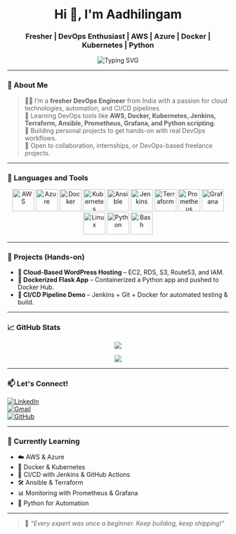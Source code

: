 <!-- README.md -->

<h1 align="center">Hi 👋, I'm Aadhilingam</h1>
<h3 align="center">Fresher | DevOps Enthusiast | AWS | Azure | Docker | Kubernetes | Python</h3>

<p align="center">
  <img src="https://readme-typing-svg.herokuapp.com?font=Fira+Code&pause=1000&color=36BCF7&width=450&lines=Aspiring+DevOps+Engineer;Cloud+%7C+Automation+%7C+Containers" alt="Typing SVG" />
</p>

---

### 🌟 About Me

> 🧑‍💻 I’m a **fresher DevOps Engineer** from India with a passion for cloud technologies, automation, and CI/CD pipelines.  
> 🌱 Learning DevOps tools like **AWS, Docker, Kubernetes, Jenkins, Terraform, Ansible, Prometheus, Grafana, and Python scripting**.  
> 🚀 Building personal projects to get hands-on with real DevOps workflows.  
> 🤝 Open to collaboration, internships, or DevOps-based freelance projects.

---

### 🚀 Languages and Tools

<p align="center">
  <!-- Cloud -->
  <img src="https://cdn.jsdelivr.net/gh/devicons/devicon/icons/amazonwebservices/amazonwebservices-original.svg" width="50" height="50" alt="AWS" />
  <img src="https://cdn.jsdelivr.net/gh/devicons/devicon/icons/azure/azure-original.svg" width="50" height="50" alt="Azure" />

  <!-- Containers -->
  <img src="https://cdn.jsdelivr.net/gh/devicons/devicon/icons/docker/docker-original.svg" width="50" height="50" alt="Docker" />
  <img src="https://cdn.jsdelivr.net/gh/devicons/devicon/icons/kubernetes/kubernetes-plain.svg" width="50" height="50" alt="Kubernetes" />

  <!-- DevOps Tools -->
  <img src="https://cdn.jsdelivr.net/gh/devicons/devicon/icons/ansible/ansible-original.svg" width="50" height="50" alt="Ansible" />
  <img src="https://cdn.jsdelivr.net/gh/devicons/devicon/icons/jenkins/jenkins-original.svg" width="50" height="50" alt="Jenkins" />
  <img src="https://cdn.jsdelivr.net/gh/devicons/devicon/icons/terraform/terraform-original.svg" width="50" height="50" alt="Terraform" />

  <!-- Monitoring -->
  <img src="https://cdn.jsdelivr.net/gh/devicons/devicon/icons/prometheus/prometheus-original.svg" width="50" height="50" alt="Prometheus" />
  <img src="https://cdn.jsdelivr.net/gh/devicons/devicon/icons/grafana/grafana-original.svg" width="50" height="50" alt="Grafana" />

  <!-- OS -->
  <img src="https://cdn.jsdelivr.net/gh/devicons/devicon/icons/linux/linux-original.svg" width="50" height="50" alt="Linux" />

  <!-- Scripting -->
  <img src="https://cdn.jsdelivr.net/gh/devicons/devicon/icons/python/python-original.svg" width="50" height="50" alt="Python" />
  <img src="https://cdn.jsdelivr.net/gh/devicons/devicon/icons/bash/bash-original.svg" width="50" height="50" alt="Bash" />
</p>

---

### 🧪 Projects (Hands-on)

- **🚀 Cloud-Based WordPress Hosting** – EC2, RDS, S3, Route53, and IAM.
- **🐳 Dockerized Flask App** – Containerized a Python app and pushed to Docker Hub.
- **🔁 CI/CD Pipeline Demo** – Jenkins + Git + Docker for automated testing & build.

---

### 📈 GitHub Stats

<p align="center">
  <img src="https://github-readme-stats.vercel.app/api?username=your-github-username&show_icons=true&theme=tokyonight" />
</p>

<p align="center">
  <img src="https://github-readme-streak-stats.herokuapp.com?user=your-github-username&theme=tokyonight" />
</p>

---

### 📫 Let's Connect!

[![LinkedIn](https://img.shields.io/badge/LinkedIn-blue?style=for-the-badge&logo=linkedin)](https://www.linkedin.com/in/your-profile)  
[![Gmail](https://img.shields.io/badge/Gmail-grey?style=for-the-badge&logo=gmail)](mailto:aadhilingamindiran@gmail.com)  
[![GitHub](https://img.shields.io/badge/GitHub-Follow-black?style=for-the-badge&logo=github)](https://github.com/your-github-username)

---

### 🎯 Currently Learning

- ☁️ AWS & Azure  
- 🐳 Docker & Kubernetes  
- 🔁 CI/CD with Jenkins & GitHub Actions  
- 🛠️ Ansible & Terraform  
- 📊 Monitoring with Prometheus & Grafana  
- 🐍 Python for Automation

---

> 💬 *“Every expert was once a beginner. Keep building, keep shipping!”*

